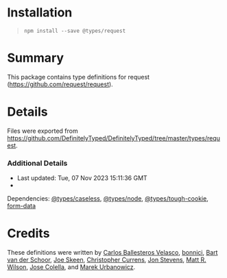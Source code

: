 # Installation

> `npm install --save @types/request`

# Summary

This package contains type definitions for request (https://github.com/request/request).

# Details

Files were exported
from https://github.com/DefinitelyTyped/DefinitelyTyped/tree/master/types/request.

### Additional Details

* Last updated: Tue, 07 Nov 2023 15:11:36 GMT
*
Dependencies: [@types/caseless](https://npmjs.com/package/@types/caseless), [@types/node](https://npmjs.com/package/@types/node), [@types/tough-cookie](https://npmjs.com/package/@types/tough-cookie), [form-data](https://npmjs.com/package/form-data)

# Credits

These definitions were written
by [Carlos Ballesteros Velasco](https://github.com/soywiz), [bonnici](https://github.com/bonnici), [Bart van der Schoor](https://github.com/Bartvds), [Joe Skeen](https://github.com/joeskeen), [Christopher Currens](https://github.com/ccurrens), [Jon Stevens](https://github.com/lookfirst), [Matt R. Wilson](https://github.com/mastermatt), [Jose Colella](https://github.com/josecolella),
and [Marek Urbanowicz](https://github.com/murbanowicz).
